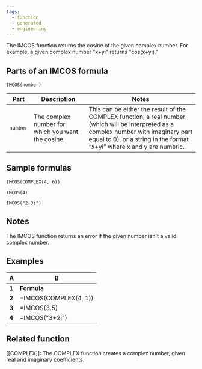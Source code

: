 ```yaml
---
tags:
  - function
  - generated
  - engineering
---
```


The IMCOS function returns the cosine of the given complex number. For example, a given complex number "x+yi" returns "cos(x+yi)."

Parts of an IMCOS formula
-------------------------

`IMCOS(number)`

| Part | Description | Notes |
| --- | --- | --- |
| `number` | The complex number for which you want the cosine. | This can be either the result of the COMPLEX function, a real number (which will be interpreted as a complex number with imaginary part equal to 0), or a string in the format “x+yi” where x and y are numeric. |

Sample formulas
---------------

`IMCOS(COMPLEX(4, 6))`

`IMCOS(4)`

`IMCOS("2+3i")`

Notes
-----

The IMCOS function returns an error if the given number isn't a valid complex number.

Examples
--------

| A | B |
| --- | --- |
| **1** | **Formula** | **Result** |
| **2** | =IMCOS(COMPLEX(4, 1)) | -1.00862481342516+0.889395195838485i |
| **3** | =IMCOS(3.5) | -0.936456687290796 |
| **4** | =IMCOS("3+2i") | -3.72454550491532-0.511822569987385i |

Related function
----------------

[[COMPLEX]]: The COMPLEX function creates a complex number, given real and imaginary coefficients.
